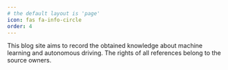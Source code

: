 ```yaml
---
# the default layout is 'page'
icon: fas fa-info-circle
order: 4
---
```


This blog site aims to record the obtained knowledge about machine learning and autonomous driving. The rights of all references belong to the source owners.

<!-- Add Markdown syntax content to file `_tabs/about.md`{: .filepath } and it will show up on this page.
{: .prompt-tip } -->
